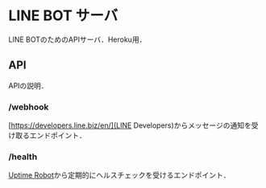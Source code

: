 # LINE BOT サーバ
LINE BOTのためのAPIサーバ．Heroku用．

## API
APIの説明．

### /webhook
[https://developers.line.biz/en/](LINE Developers)からメッセージの通知を受け取るエンドポイント．

### /health
[Uptime Robot](https://uptimerobot.com/)から定期的にヘルスチェックを受けるエンドポイント．
